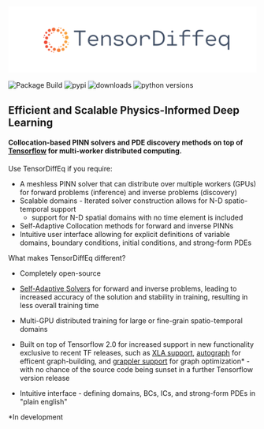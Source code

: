 
![TensorDiffEq logo](tdq-banner.png)


![Package Build](https://github.com/tensordiffeq/TensorDiffEq/workflows/Package%20Build/badge.svg)
![pypi](https://img.shields.io/pypi/v/tensordiffeq)
![downloads](https://img.shields.io/pypi/dd/tensordiffeq)
![python versions](https://img.shields.io/pypi/pyversions/tensordiffeq)

## Efficient and Scalable Physics-Informed Deep Learning

#### Collocation-based PINN solvers and PDE discovery methods on top of [Tensorflow](https://github.com/tensorflow/tensorflow) for multi-worker distributed computing. 

Use TensorDiffEq if you require:
- A meshless PINN solver that can distribute over multiple workers (GPUs) for
  forward problems (inference) and inverse problems (discovery)
- Scalable domains - Iterated solver construction allows for N-D spatio-temporal support
  - support for N-D spatial domains with no time element is included
- Self-Adaptive Collocation methods for forward and inverse PINNs
- Intuitive user interface allowing for explicit definitions of variable domains, 
  boundary conditions, initial conditions, and strong-form PDEs 

What makes TensorDiffEq different?
- Completely open-source
- [Self-Adaptive Solvers](https://arxiv.org/abs/2009.04544) for forward and inverse problems, leading to increased accuracy of the solution and stability in training, resulting in 
  less overall training time 
- Multi-GPU distributed training for large or fine-grain spatio-temporal domains
- Built on top of Tensorflow 2.0 for increased support in new functionality exclusive to recent TF releases, such as [XLA support](https://www.tensorflow.org/xla), 
[autograph](https://blog.tensorflow.org/2018/07/autograph-converts-python-into-tensorflow-graphs.html) for efficent graph-building, and [grappler support](https://www.tensorflow.org/guide/graph_optimization)
  for graph optimization* - with no chance of the source code being sunset in a further Tensorflow version release
  
- Intuitive interface - defining domains, BCs, ICs, and strong-form PDEs in "plain english"
  



*In development


